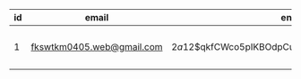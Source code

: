 | id  | email                     | encrypted_password                                           | reset_password_token | reset_password_sent_at | remember_created_at | sign_in_count | current_sign_in_at         | last_sign_in_at            | current_sign_in_ip | last_sign_in_ip | confirmation_token | confirmed_at              | confirmation_sent_at | unconfirmed_email | failed_attempts | unlock_token | locked_at | created_at                 | updated_at                 | name       | telephone   | birth_date          | profile | location | website | uid       | provider |
| --- | ------------------------- | ------------------------------------------------------------ | -------------------- | ---------------------- | ------------------- | ------------- | -------------------------- | -------------------------- | ------------------ | --------------- | ------------------ | ------------------------- | -------------------- | ----------------- | --------------- | ------------ | --------- | -------------------------- | -------------------------- | ---------- | ----------- | ------------------- | ------- | -------- | ------- | --------- | -------- |
|     |                           |                                                              |                      |                        |                     |               |                            |                            |                    |                 |                    |                           |                      |                   |                 |              |           |                            |                            |            |             |                     |         |          |         |           |          |
| 1   | fkswtkm0405.web@gmail.com | $2a$12$qkfCWco5pIKBOdpCuo.rRuRWo46MCBhinzL2ddEbnfyhJsN6vnoja |                      |                        |                     | 2             | 2024-04-23 01:32:18.429918 | 2024-04-23 01:31:09.330203 | 172.18.0.1         | 172.18.0.1      |                    | 2024-04-23 01:31:08.77801 |                      |                   | 0               |              |           | 2024-04-23 01:31:08.789704 | 2024-04-23 01:32:18.430192 | futaro0405 | 00000000000 | 1989-12-31 15:00:00 |         |          |         | 132374957 | github   |
|     |                           |                                                              |                      |                        |                     |               |                            |                            |                    |                 |                    |                           |                      |                   |                 |              |           |                            |                            |            |             |                     |         |          |         |           |          |